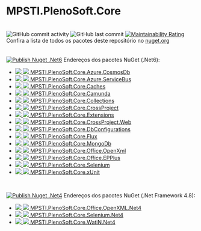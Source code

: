 # MPSTI.PlenoSoft.Core
\
![GitHub commit activity](https://img.shields.io/github/commit-activity/m/mercado-pleno/MPSTI.PlenoSoft.Core?style=plastic)
![GitHub last commit](https://img.shields.io/github/last-commit/mercado-pleno/MPSTI.PlenoSoft.Core?style=plastic)
[![Maintainability Rating](https://sonarcloud.io/api/project_badges/measure?project=Mercado-Pleno_MPSTI.PlenoSoft.Core&metric=sqale_rating)](https://sonarcloud.io/summary/new_code?id=Mercado-Pleno_MPSTI.PlenoSoft.Core)
\
Confira a lista de todos os pacotes deste repositório no [nuget.org](https://www.nuget.org/profiles/mercadopleno.com.br)
\
\
\
[![Publish Nuget .Net6](https://github.com/Mercado-Pleno/MPSTI.PlenoSoft.Core/actions/workflows/publish-nuget-net6.yml/badge.svg)](https://github.com/Mercado-Pleno/MPSTI.PlenoSoft.Core/actions/workflows/publish-nuget-net6.yml)
Endereços dos pacotes NuGet (.Net6):
- [![](https://img.shields.io/nuget/v/MPSTI.PlenoSoft.Core.Azure.CosmosDb?style=plastic) ![](https://img.shields.io/nuget/dt/MPSTI.PlenoSoft.Core.Azure.CosmosDb?style=plastic) MPSTI.PlenoSoft.Core.Azure.CosmosDb](https://www.nuget.org/packages/MPSTI.PlenoSoft.Core.Azure.CosmosDb)
- [![](https://img.shields.io/nuget/v/MPSTI.PlenoSoft.Core.Azure.ServiceBus?style=plastic) ![](https://img.shields.io/nuget/dt/MPSTI.PlenoSoft.Core.Azure.ServiceBus?style=plastic) MPSTI.PlenoSoft.Core.Azure.ServiceBus](https://www.nuget.org/packages/MPSTI.PlenoSoft.Core.Azure.ServiceBus)
- [![](https://img.shields.io/nuget/v/MPSTI.PlenoSoft.Core.Caches?style=plastic) ![](https://img.shields.io/nuget/dt/MPSTI.PlenoSoft.Core.Caches?style=plastic) MPSTI.PlenoSoft.Core.Caches](https://www.nuget.org/packages/MPSTI.PlenoSoft.Core.Caches)
- [![](https://img.shields.io/nuget/v/MPSTI.PlenoSoft.Core.Camunda?style=plastic) ![](https://img.shields.io/nuget/dt/MPSTI.PlenoSoft.Core.Camunda?style=plastic) MPSTI.PlenoSoft.Core.Camunda](https://www.nuget.org/packages/MPSTI.PlenoSoft.Core.Camunda)
- [![](https://img.shields.io/nuget/v/MPSTI.PlenoSoft.Core.Collections?style=plastic) ![](https://img.shields.io/nuget/dt/MPSTI.PlenoSoft.Core.Collections?style=plastic) MPSTI.PlenoSoft.Core.Collections](https://www.nuget.org/packages/MPSTI.PlenoSoft.Core.Collections)
- [![](https://img.shields.io/nuget/v/MPSTI.PlenoSoft.Core.CrossProject?style=plastic) ![](https://img.shields.io/nuget/dt/MPSTI.PlenoSoft.Core.CrossProject?style=plastic) MPSTI.PlenoSoft.Core.CrossProject](https://www.nuget.org/packages/MPSTI.PlenoSoft.Core.CrossProject)
- [![](https://img.shields.io/nuget/v/MPSTI.PlenoSoft.Core.Extensions?style=plastic) ![](https://img.shields.io/nuget/dt/MPSTI.PlenoSoft.Core.Extensions?style=plastic) MPSTI.PlenoSoft.Core.Extensions](https://www.nuget.org/packages/MPSTI.PlenoSoft.Core.Extensions)
- [![](https://img.shields.io/nuget/v/MPSTI.PlenoSoft.Core.CrossProject.Web?style=plastic) ![](https://img.shields.io/nuget/dt/MPSTI.PlenoSoft.Core.CrossProject.Web?style=plastic) MPSTI.PlenoSoft.Core.CrossProject.Web](https://www.nuget.org/packages/MPSTI.PlenoSoft.Core.CrossProject.Web)
- [![](https://img.shields.io/nuget/v/MPSTI.PlenoSoft.Core.DbConfigurations?style=plastic) ![](https://img.shields.io/nuget/dt/MPSTI.PlenoSoft.Core.DbConfigurations?style=plastic) MPSTI.PlenoSoft.Core.DbConfigurations](https://www.nuget.org/packages/MPSTI.PlenoSoft.Core.DbConfigurations)
- [![](https://img.shields.io/nuget/v/MPSTI.PlenoSoft.Core.Flux?style=plastic) ![](https://img.shields.io/nuget/dt/MPSTI.PlenoSoft.Core.Flux?style=plastic) MPSTI.PlenoSoft.Core.Flux](https://www.nuget.org/packages/MPSTI.PlenoSoft.Core.Flux)
- [![](https://img.shields.io/nuget/v/MPSTI.PlenoSoft.Core.MongoDb?style=plastic) ![](https://img.shields.io/nuget/dt/MPSTI.PlenoSoft.Core.MongoDb?style=plastic) MPSTI.PlenoSoft.Core.MongoDb](https://www.nuget.org/packages/MPSTI.PlenoSoft.Core.MongoDb)
- [![](https://img.shields.io/nuget/v/MPSTI.PlenoSoft.Core.Office.OpenXml?style=plastic) ![](https://img.shields.io/nuget/dt/MPSTI.PlenoSoft.Core.Office.OpenXml?style=plastic) MPSTI.PlenoSoft.Core.Office.OpenXml](https://www.nuget.org/packages/MPSTI.PlenoSoft.Core.Office.OpenXml)
- [![](https://img.shields.io/nuget/v/MPSTI.PlenoSoft.Core.Office.EPPlus?style=plastic) ![](https://img.shields.io/nuget/dt/MPSTI.PlenoSoft.Core.Office.EPPlus?style=plastic) MPSTI.PlenoSoft.Core.Office.EPPlus](https://www.nuget.org/packages/MPSTI.PlenoSoft.Core.Office.EPPlus)
- [![](https://img.shields.io/nuget/v/MPSTI.PlenoSoft.Core.Selenium?style=plastic) ![](https://img.shields.io/nuget/dt/MPSTI.PlenoSoft.Core.Selenium?style=plastic) MPSTI.PlenoSoft.Core.Selenium](https://www.nuget.org/packages/MPSTI.PlenoSoft.Core.Selenium)
- [![](https://img.shields.io/nuget/v/MPSTI.PlenoSoft.Core.xUnit?style=plastic) ![](https://img.shields.io/nuget/dt/MPSTI.PlenoSoft.Core.xUnit?style=plastic) MPSTI.PlenoSoft.Core.xUnit](https://www.nuget.org/packages/MPSTI.PlenoSoft.Core.xUnit)


<br/>

[![Publish Nuget .Net4](https://github.com/Mercado-Pleno/MPSTI.PlenoSoft.Core/actions/workflows/publish-nuget-net4.yml/badge.svg)](https://github.com/Mercado-Pleno/MPSTI.PlenoSoft.Core/actions/workflows/publish-nuget-net4.yml)
Endereços dos pacotes NuGet (.Net Framework 4.8):
- [![](https://img.shields.io/nuget/v/MPSTI.PlenoSoft.Core.Office.OpenXML.Net4?style=plastic) ![](https://img.shields.io/nuget/dt/MPSTI.PlenoSoft.Core.Office.OpenXML.Net4?style=plastic) MPSTI.PlenoSoft.Core.Office.OpenXML.Net4](https://www.nuget.org/packages/MPSTI.PlenoSoft.Core.Office.OpenXML.Net4)
- [![](https://img.shields.io/nuget/v/MPSTI.PlenoSoft.Core.Selenium.Net4?style=plastic) ![](https://img.shields.io/nuget/dt/MPSTI.PlenoSoft.Core.Selenium.Net4?style=plastic) MPSTI.PlenoSoft.Core.Selenium.Net4](https://www.nuget.org/packages/MPSTI.PlenoSoft.Core.Selenium.Net4)
- [![](https://img.shields.io/nuget/v/MPSTI.PlenoSoft.Core.WatiN.Net4?style=plastic) ![](https://img.shields.io/nuget/dt/MPSTI.PlenoSoft.Core.WatiN.Net4?style=plastic) MPSTI.PlenoSoft.Core.WatiN.Net4](https://www.nuget.org/packages/MPSTI.PlenoSoft.Core.WatiN.Net4)



